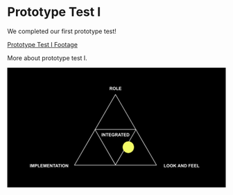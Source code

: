 # Prototype Test I 

We completed our first prototype test!

[Prototype Test I Footage](
https://drive.google.com/file/d/1_HcqHmJrMhzm2GlPKin2euVE_hietx5c/view?usp=sharing)

More about prototype test I. 

![img](img/prototype1.png)

